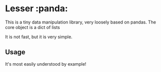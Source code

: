# Lesser :panda:

This is a tiny data manipulation library, very loosely based on pandas.
The core object is a dict of lists

It is not fast, but it is very simple.

## Usage

It's most easily understood by example!

```
```

